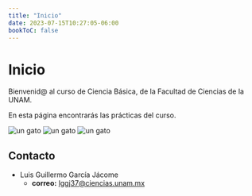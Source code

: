```yaml
---
title: "Inicio"
date: 2023-07-15T10:27:05-06:00
bookToC: false
---
```


# Inicio

Bienvenid@ al curso de Ciencia Básica, de la Facultad de Ciencias de la UNAM. 

En esta página encontrarás las prácticas del curso.

![un gato](./logo.png) ![un gato](./logo.png) ![un gato](./logo.png) 

## Contacto

- Luis Guillermo García Jácome
	- **correo:** [lggj37@ciencias.unam.mx](mailto:lggj37@ciencias.unam.mx)
